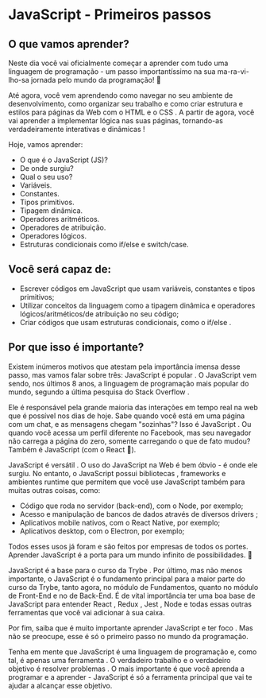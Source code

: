 # JavaScript - Primeiros passos

## O que vamos aprender?

Neste dia você vai oficialmente começar a aprender com tudo uma linguagem de programação - um passo importantíssimo na sua ma-ra-vi-lho-sa jornada pelo mundo da programação! 🎉

Até agora, você vem aprendendo como navegar no seu ambiente de desenvolvimento, como organizar seu trabalho e como criar estrutura e estilos para páginas da Web com o HTML e o CSS . A partir de agora, você vai aprender a implementar lógica nas suas páginas, tornando-as verdadeiramente interativas e dinâmicas !

Hoje, vamos aprender:

- O que é o JavaScript (JS)?
- De onde surgiu?
- Qual o seu uso?
- Variáveis.
- Constantes.
- Tipos primitivos.
- Tipagem dinâmica.
- Operadores aritméticos.
- Operadores de atribuição.
- Operadores lógicos.
- Estruturas condicionais como if/else e switch/case.

## Você será capaz de:

- Escrever códigos em JavaScript que usam variáveis, constantes e tipos primitivos;
- Utilizar conceitos da linguagem como a tipagem dinâmica e operadores lógicos/aritméticos/de atribuição no seu código;
- Criar códigos que usam estruturas condicionais, como o if/else .

## Por que isso é importante?

Existem inúmeros motivos que atestam pela importância imensa desse passo, mas vamos falar sobre três:
JavaScript é popular . O JavaScript vem sendo, nos últimos 8 anos, a linguagem de programação mais popular do mundo, segundo a última pesquisa do Stack Overflow .

Ele é responsável pela grande maioria das interações em tempo real na web que é possível nos dias de hoje. Sabe quando você está em uma página com um chat, e as mensagens chegam "sozinhas"? Isso é JavaScript . Ou quando você acessa um perfil diferente no Facebook, mas seu navegador não carrega a página do zero, somente carregando o que de fato mudou? Também é JavaScript (com o React 🙂).

JavaScript é versátil . O uso do JavaScript na Web é bem óbvio - é onde ele surgiu. No entanto, o JavaScript possui bibliotecas , frameworks e ambientes runtime que permitem que você use JavaScript também para muitas outras coisas, como:

- Código que roda no servidor (back-end), com o Node, por exemplo;
- Acesso e manipulação de bancos de dados através de diversos drivers ;
- Aplicativos mobile nativos, com o React Native, por exemplo;
- Aplicativos desktop, com o Electron, por exemplo;

Todos esses usos já foram e são feitos por empresas de todos os portes. Aprender JavaScript é a porta para um mundo infinito de possibilidades. 🚀

JavaScript é a base para o curso da Trybe . Por último, mas não menos importante, o JavaScript é o fundamento principal para a maior parte do curso da Trybe, tanto agora, no módulo de Fundamentos, quanto no módulo de Front-End e no de Back-End. É de vital importância ter uma boa base de JavaScript para entender React , Redux , Jest , Node e todas essas outras ferramentas que você vai adicionar à sua caixa.

Por fim, saiba que é muito importante aprender JavaScript e ter foco . Mas não se preocupe, esse é só o primeiro passo no mundo da programação.

Tenha em mente que JavaScript é uma linguagem de programação e, como tal, é apenas uma ferramenta . O verdadeiro trabalho e o verdadeiro objetivo é resolver problemas . O mais importante é que você aprenda a programar e a aprender - JavaScript é só a ferramenta principal que vai te ajudar a alcançar esse objetivo.

